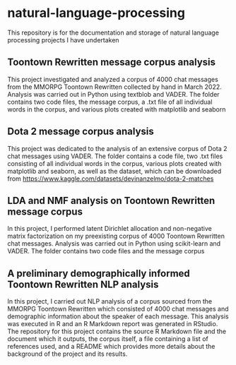 # natural-language-processing
This repository is for the documentation and storage of natural language processing projects I have undertaken

## Toontown Rewritten message corpus analysis
This project investigated and analyzed a corpus of 4000 chat messages from the MMORPG Toontown Rewritten collected by hand in March 2022. Analysis was carried out in Python using textblob and VADER. The folder contains two code files, the message corpus, a .txt file of all individual words in the corpus, and various plots created with matplotlib and seaborn

## Dota 2 message corpus analysis
This project was dedicated to the analysis of an extensive corpus of Dota 2 chat messages using VADER. The folder contains a code file, two .txt files consisting of all individual words in the corpus, various plots created with matplotlib and seaborn, as well as the dataset, which can be downloaded from https://www.kaggle.com/datasets/devinanzelmo/dota-2-matches 

## LDA and NMF analysis on Toontown Rewritten message corpus
In this project, I performed latent Dirichlet allocation and non-negative matrix factorization on my preexisting corpus of 4000 Toontown Rewritten chat messages. Analysis was carried out in Python using scikit-learn and VADER. The folder contains two code files and the message corpus

## A preliminary demographically informed Toontown Rewritten NLP analysis
In this project, I carried out NLP analysis of a corpus sourced from the MMORPG Toontown Rewritten which consisted of 4000 chat messages and demographic information about the speaker of each message. This analysis was executed in R and an R Markdown report was generated in RStudio. The repository for this project contains the source R Markdown file and the document which it outputs, the corpus itself, a file containing a list of references used, and a README which provides more details about the background of the project and its results.
